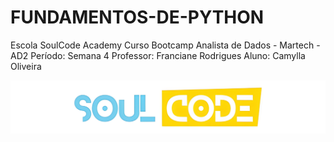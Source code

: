 # FUNDAMENTOS-DE-PYTHON
Escola SoulCode Academy  Curso Bootcamp Analista de Dados - Martech - AD2  Período: Semana 4  Professor: Franciane Rodrigues  Aluno: Camylla Oliveira

![img](./img.png)

